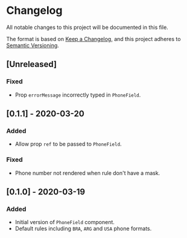 # Changelog
All notable changes to this project will be documented in this file.

The format is based on [Keep a Changelog](https://keepachangelog.com/en/1.0.0/),
and this project adheres to [Semantic Versioning](https://semver.org/spec/v2.0.0.html).

## [Unreleased]

### Fixed

- Prop `errorMessage` incorrectly typed in `PhoneField`.

## [0.1.1] - 2020-03-20

### Added

- Allow prop `ref` to be passed to `PhoneField`.

### Fixed

- Phone number not rendered when rule don't have a mask.

## [0.1.0] - 2020-03-19

### Added

- Initial version of `PhoneField` component.
- Default rules including `BRA`, `ARG` and `USA` phone formats.
